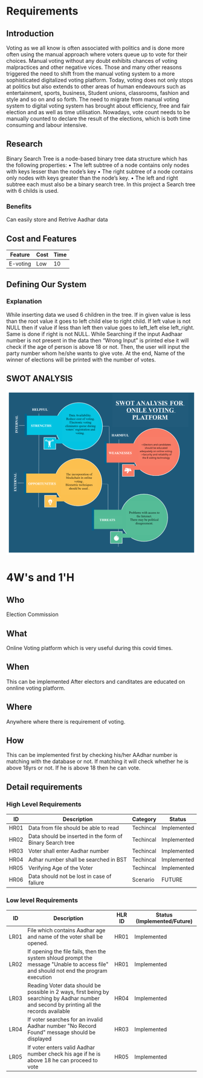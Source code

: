 # Requirements
## Introduction
Voting as we all know is often associated with politics and is done more often  using the manual approach where voters queue up to vote for their choices. Manual voting without any doubt exhibits chances of voting malpractices and other negative vices. Those and many other reasons triggered the need to shift from the manual voting system to a more sophisticated digitalized voting platform. 
Today, voting does not only stops at politics but also extends to other areas of human endeavours such as entertainment, sports, business, Student unions, classrooms, fashion and style and so on and so forth. The need to migrate from manual voting system to digital voting system has brought about efficiency, free and fair election and as well as time utilisation. Nowadays, vote count needs to be manually counted to declare the result of the elections, which is both time consuming and labour intensive. 

## Research
Binary Search Tree is a node-based binary tree data structure which has the following properties: 
• The left subtree of a node contains only nodes with keys lesser than the node’s key 
• The right subtree of a node contains only nodes with keys greater than the node’s key. 
• The left and right subtree each must also be a binary search tree. In this project a Search tree with 6 childs is used. 

### Benefits
Can easily store and Retrive Aadhar data 
## Cost and Features
Feature | Cost | Time
| ----- | ----- | ----- |
| E-voting|   Low | 10    |

## Defining Our System
### Explanation
While inserting data we used 6 children in the tree. 
If in given value is less than the root value it goes to left child else to right  child. If left value is not NULL then if value if less than left then value goes to left_left else left_right.
Same is done if right is not NULL. While Searching if the input Aadhaar number is not present in the data then “Wrong Input” is printed else it will check if the age of    person is above 18 or not. 
Then, the user will input the party number whom he/she wants to give vote. At the end, Name of the winner of elections will be printed with the number of votes.
 
## SWOT ANALYSIS
![SWOT Analysis](https://github.com/PothuNikhil/255906_Online_Voting/blob/main/1_Requirement/SWOT.png)

# 4W&#39;s and 1&#39;H

## Who
Election Commission 

## What
Online Voting platform which is very useful during this covid times.

## When
This can be implemented After electors and canditates are educated on onnline voting platform.

## Where
Anywhere where there is requirement of voting.

## How
This can be implemented first by checking his/her AAdhar number is matching with the database or not.
If matching it will check whether he is above 18yrs or not.
If he is above 18 then he can vote.

## Detail requirements
### High Level Requirements 

| ID | Description | Category | Status | 
| ----- | ----- | ------- | ---------|
| HR01 | Data from file should be able to read | Techincal | Implemented | 
| HR02 | Data should be inserted in the form of Binary Search tree| Techincal | Implemented |
| HR03 | Voter shall enter Aadhar number  | Techincal | Implemented |
| HR04 | Adhar number shall be searched in BST | Techincal | Implemented |
| HR05 | Verifying Age of the Voter | Techincal | Implemented |
| HR06 | Data should not be lost in case of faliure | Scenario | FUTURE |
### Low level Requirements
 
| ID | Description | HLR ID | Status (Implemented/Future) |
| ------ | --------- | ------ | ----- |
| LR01 | File which contains Aadhar age and name of the voter shall be opened. | HR01 | Implemented |
| LR02 | If opening the file fails, then the system shloud prompt the message "Unable to access file" and should not end the program execution | HR01 | Implemented |
| LR03 | Reading Voter data should be possible in 2 ways, first being by searching by Aadhar number and second by printing all the records available | HR04 | Implemented |
| LR04 | If voter searches for an invalid Aadhar number "No Record Found" message should be displayed | HR03 | Implemented |
| LR05 | If voter enters valid Aadhar number check his age if he is above 18 he can proceed to vote | HR05 | Implemented |
